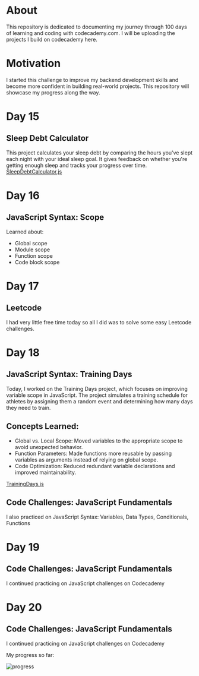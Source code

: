 # About

This repository is dedicated to documenting my journey through 100 days of learning and coding with codecademy.com. I will be uploading the projects I build on codecademy here.

# Motivation

I started this challenge to improve my backend development skills and become more confident in building real-world projects. This repository will showcase my progress along the way.

# Day 15
## Sleep Debt Calculator

This project calculates your sleep debt by comparing the hours you've slept each night with your ideal sleep goal. It gives feedback on whether you're getting enough sleep and tracks your progress over time.
[SleepDebtCalculator.js](https://github.com/georgebsr/100-days-of-code/blob/main/Sleep%20Debt%20Calculator/SleepDebtCalculator.js)

# Day 16
## JavaScript Syntax: Scope

Learned about:
- Global scope
- Module scope
- Function scope
- Code block scope

# Day 17
## Leetcode

I had very little free time today so all I did was to solve some easy Leetcode challenges.

# Day 18 
## JavaScript Syntax: Training Days

Today, I worked on the Training Days project, which focuses on improving variable scope in JavaScript. The project simulates a training schedule for athletes by assigning them a random event and determining how many days they need to train.

## Concepts Learned:

- Global vs. Local Scope: Moved variables to the appropriate scope to avoid unexpected behavior.
- Function Parameters: Made functions more reusable by passing variables as arguments instead of relying on global scope.
- Code Optimization: Reduced redundant variable declarations and improved maintainability.
  
[TrainingDays.js](https://github.com/georgebsr/100-days-of-code/blob/main/Training%20Days/TrainingDays.js)

## Code Challenges: JavaScript Fundamentals

I also practiced on JavaScript Syntax: Variables, Data Types, Conditionals, Functions

# Day 19
## Code Challenges: JavaScript Fundamentals

I continued practicing on JavaScript challenges on Codecademy

# Day 20
## Code Challenges: JavaScript Fundamentals

I continued practicing on JavaScript challenges on Codecademy

My progress so far:

![progress]([https://github.com/georgebsr/100-days-of-code/blob/main/My%20progress/05_02_2025.png])
